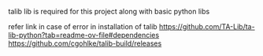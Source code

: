 talib lib is required for this project along with basic python libs

refer link in case of error in installation of talib
https://github.com/TA-Lib/ta-lib-python?tab=readme-ov-file#dependencies
https://github.com/cgohlke/talib-build/releases
